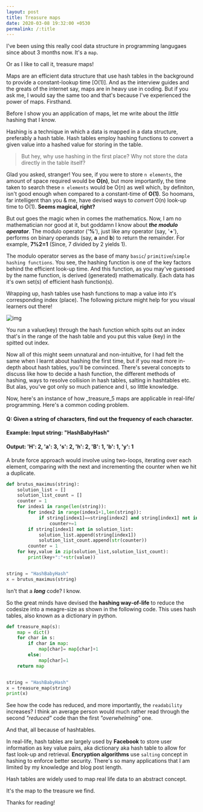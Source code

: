 ```yaml
---
layout: post
title: Treasure maps
date: 2020-03-08 19:32:00 +0530
permalink: /:title
---
```


I've been using this really cool data structure in programming langugaes since about 3 months now. It's a `map`.

Or as I like to call it, treasure maps!

Maps are an efficient data structure that use hash tables in the background to provide a constant-lookup time [O(1)]. And as the interview guides and the greats of the internet say, maps are in heavy use in coding. But if you ask me, I would say the same too and that's because I've experienced the power of maps. Firsthand.

Before I show you an application of maps, let me write about the _little_ hashing that I know.

Hashing is a technique in which a data is mapped in a data structure, preferably a hash table. Hash tables employ hashing functions to convert a given value into a hashed value for storing in the table.

> But hey, why use hashing in the first place? Why not store the data directly in the table itself?

Glad you asked, stranger! You see, if you were to store `n elements`, the amount of space required would be **O(n)**, but more importantly, the time taken to search these `n elements` would be O(n) as well which, by definiton, isn't good enough when compared to a constant-time of **O(1)**. So hoomans, far intelligent than you & me, have devised ways to _convert_ O(n) look-up time to O(1). **Seems magical, right?**

But out goes the magic when in comes the mathematics. Now, I am no mathematician nor good at it, but goddamn I know about **_the modulo operator_**. The modulo operator ('**%**'), just like any operator (say, '**+**'), performs on binary operands (say, **a** and **b**) to return the remainder. For example, **7%2=1** (Since, 7 divided by 2 yields 1).

The modulo operator serves as the base of many `basic`/ `primitive`/`simple hashing functions`. You see, the hashing function is one of the key factors behind the efficient look-up time. And this function, as you may've guessed by the name function, is derived (generated) mathematically. Each data has it's own set(s) of efficient hash function(s).

Wrapping up, hash tables use hash functions to map a value into it's corresponding index (place). The following picture might help for you visual learners out there!

![img](/compute/images/hashing.png "Hash-baby,daddy's-here")

You run a value(key) through the hash function which spits out an index that's in the range of the hash table and you put this value (key) in the spitted out index.

Now all of this might seem unnatural and non-intuitive, for I had felt the same when I learnt about hashing the first time, but if you read more in-depth about hash tables, you'll be convinced. There's several concepts to discuss like how to decide a hash function, the different methods of hashing, ways to resolve collision in hash tables, salting in hashtables etc. But alas, you've got only so much patience and I, so little knowledge.

Now, here's an instance of how _treasure_5 maps are applicable in real-life/ programming. Here's a common coding problem.

#### **Q: Given a string of characters, find out the frequency of each character.**

#### **Example:** Input string: "HashBabyHash"

#### **Output:** 'H': 2, 'a': 3, 's': 2, 'h': 2, 'B': 1, 'b': 1, 'y': 1

A brute force approach would involve using two-loops, iterating over each element, comparing with the next and incrementing the counter when we hit a duplicate.

```python
def brutus_maximus(string):
    solution_list = []
    solution_list_count = []
    counter = 1
    for index1 in range(len(string)):
        for index2 in range(index1+1,len(string)):
            if string[index1]==string[index2] and string[index1] not in solution_list:
                counter+=1
        if string[index1] not in solution_list:
            solution_list.append(string[index1])
            solution_list_count.append(str(counter))
        counter = 1
    for key,value in zip(solution_list,solution_list_count):
        print(key+":"+str(value))


string = "HashBabyHash"
x = brutus_maximus(string)
```

Isn't that a **_long_** code? I know.

So the great minds have devised the **hashing way-of-life** to reduce the codesize into a meagre-size as shown in the following code. This uses hash tables, also known as a dictionary in python.

```python
def treasure_map(s):
    map = dict()
    for char in s:
        if char in map:
            map[char]= map[char]+1
        else:
            map[char]=1
    return map


string = "HashBabyHash"
x = treasure_map(string)
print(x)
```

See how the code has reduced, and more importantly, the `readability` increases? I think an average person would much rather read through the second _"reduced"_ code than the first _"overwhelming"_ one.

And that, all because of hashtables.

In real-life, hash tables are largely used by **Facebook** to store user information as key value pairs, aka dictionary aka hash table to allow for fast look-up and retrieval. **Encryption algorithms** use `salting` concept in hashing to enforce better security. There's so many applications that I am limited by my knowledge and blog post length.

Hash tables are widely used to map real life data to an abstract concept.

It's the map to the treasure we find.

Thanks for reading!
